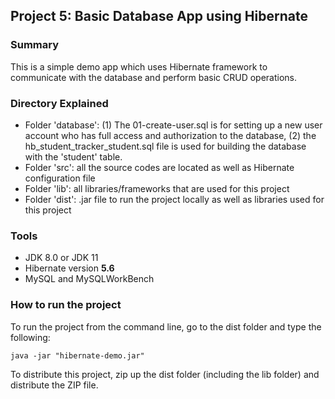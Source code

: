 ## Project 5: Basic Database App using Hibernate
### Summary
This is a simple demo app which uses Hibernate framework to communicate with the database and perform basic CRUD operations. 
### Directory Explained
- Folder 'database': (1) The 01-create-user.sql is for setting up a new user account who has full access and authorization to the database, (2) the hb_student_tracker_student.sql file is used for building the database with the 'student' table.
- Folder 'src': all the source codes are located as well as Hibernate configuration file
- Folder 'lib': all libraries/frameworks that are used for this project
- Folder 'dist': .jar file to run the project locally as well as libraries used for this project
### Tools
- JDK 8.0 or JDK 11
- Hibernate version **5.6**
- MySQL and MySQLWorkBench
### How to run the project
To run the project from the command line, go to the dist folder and type the following:

```java -jar "hibernate-demo.jar" ```

To distribute this project, zip up the dist folder (including the lib folder)
and distribute the ZIP file.
